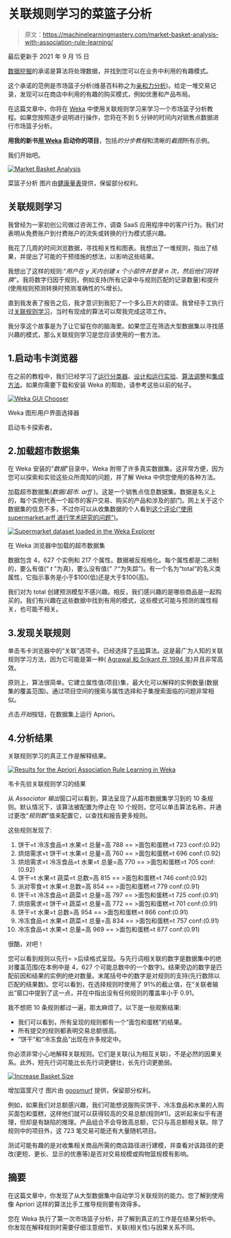 # 关联规则学习的菜篮子分析

> 原文：<https://machinelearningmastery.com/market-basket-analysis-with-association-rule-learning/>

最后更新于 2021 年 9 月 15 日

[数据挖掘](https://machinelearningmastery.com/what-is-data-mining-and-kdd/ "What is Data Mining and KDD")的承诺是算法将处理数据，并找到您可以在业务中利用的有趣模式。

这个承诺的范例是市场篮子分析(维基百科称之为[亲和力分析](https://en.wikipedia.org/wiki/Market_basket_analysis))。给定一堆交易记录，发现可以在商店中利用的有趣的购买模式，例如优惠和产品布局。

在这篇文章中，你将在 [Weka](https://machinelearningmastery.com/what-is-the-weka-machine-learning-workbench/ "What is the Weka Machine Learning Workbench") 中使用关联规则学习来学习一个市场篮子分析教程。如果您按照逐步说明进行操作，您将在不到 5 分钟的时间内对销售点数据进行市场篮子分析。

**用我的新书[用 Weka](https://machinelearningmastery.com/machine-learning-mastery-weka/) 启动你的项目**，包括*的分步教程*和清晰的*截图*所有示例。

我们开始吧。

[![Market Basket Analysis](img/507d1273579513024742cb3e0164cfd0.png)](https://machinelearningmastery.com/wp-content/uploads/2014/03/market-basket-analysis.jpg)

菜篮子分析
图片由[健康量表](https://www.flickr.com/photos/healthgauge/9669593604/sizes/o/)提供，保留部分权利。

## 关联规则学习

我曾经为一家初创公司做过咨询工作，调查 SaaS 应用程序中的客户行为。我们对表明从免费账户到付费账户的流失或转换的行为模式感兴趣。

我花了几周的时间浏览数据，寻找相关性和图表。我想出了一堆规则，指出了结果，并提出了可能的干预措施的想法，以影响这些结果。

我想出了这样的规则:“*用户在 y 天内创建 x 个小部件并登录 n 次，然后他们将转换*”。我将数字归因于规则，例如支持(所有记录中与规则匹配的记录数量)和提升(使用规则预测转换时预测准确性的%增长)。

直到我发表了报告之后，我才意识到我犯了一个多么巨大的错误。我曾经手工执行过[关联规则学习](https://en.wikipedia.org/wiki/Association_rule_learning)，当时有现成的算法可以帮我完成这项工作。

我分享这个故事是为了让它留在你的脑海里。如果您正在筛选大型数据集以寻找感兴趣的模式，那么关联规则学习是您应该使用的一套方法。

## 1.启动韦卡浏览器

在之前的教程中，我们已经学习了[运行分类器](https://machinelearningmastery.com/how-to-run-your-first-classifier-in-weka/ "How to Run Your First Classifier in Weka")、[设计和运行实验](https://machinelearningmastery.com/design-and-run-your-first-experiment-in-weka/ "Design and Run your First Experiment in Weka")、[算法调整](https://machinelearningmastery.com/how-to-tune-a-machine-learning-algorithm-in-weka/ "How to Tune a Machine Learning Algorithm in Weka")和[集成方法](https://machinelearningmastery.com/improve-machine-learning-results-with-boosting-bagging-and-blending-ensemble-methods-in-weka/ "Improve Machine Learning Results with Boosting, Bagging and Blending Ensemble Methods in Weka")。如果你需要下载和安装 Weka 的帮助，请参考这些以前的帖子。

[![Weka GUI Chooser](img/fba124929a0da99095d1a3de3149684b.png)](https://machinelearningmastery.com/wp-content/uploads/2014/02/weka-loader.png)

Weka 图形用户界面选择器

启动韦卡探索者。

## 2.加载超市数据集

在 Weka 安装的“*数据*”目录中，Weka 附带了许多真实数据集。这非常方便，因为您可以探索和实验这些众所周知的问题，并了解 Weka 中供您使用的各种方法。

加载超市数据集(*数据/超市. arff* )。这是一个销售点信息数据集。数据是名义上的，每个实例代表一个超市的客户交易、购买的产品和涉及的部门。网上关于这个数据集的信息不多，不过你可以从收集数据的个人看到[这个评论(“使用 supermarket.arff 进行学术研究的问题”)](https://list.waikato.ac.nz/hyperkitty/list/wekalist@list.waikato.ac.nz/thread/M5Y6F2ZMYQFBWJTUHJNRHHRS27RWSNQL/)。

[![Supermarket dataset loaded in the Weka Explorer](img/ad5c5f216c74a93cee5264c4498cd2f4.png)](https://machinelearningmastery.com/wp-content/uploads/2014/03/Screen-Shot-2014-03-09-at-1.36.59-PM.png)

在 Weka 浏览器中加载的超市数据集

数据包含 4，627 个实例和 217 个属性。数据被反规格化。每个属性都是二进制的，要么有值(“ *t* ”为真)，要么没有值(“*？*“为失踪”)。有一个名为“total”的名义类属性，它指示事务是小于\$100(低)还是大于\$100(高)。

我们对为 total 创建预测模型不感兴趣。相反，我们感兴趣的是哪些商品是一起购买的。我们有兴趣在这些数据中找到有用的模式，这些模式可能与预测的属性相关，也可能不相关。

## 3.发现关联规则

单击韦卡浏览器中的“关联”选项卡。已经选择了[先验](https://en.wikipedia.org/wiki/Apriori_algorithm)算法。这是最广为人知的关联规则学习方法，因为它可能是第一种( [Agrawal 和 Srikant 在 1994 年](http://rakesh.agrawal-family.com/papers/vldb94apriori.pdf))并且非常高效。

原则上，算法很简单。它建立属性值(项目)集，最大化可以解释的实例数量(数据集的覆盖范围)。通过项目空间的搜索与属性选择和子集搜索面临的问题非常相似。

点击*开始*按钮，在数据集上运行 Apriori。

## 4.分析结果

关联规则学习的真正工作是解释结果。

[![Results for the Apriori Association Rule Learning in Weka](img/cfd8321015f3559bf5ba4fa3e37566d5.png)](https://machinelearningmastery.com/wp-content/uploads/2014/03/Screen-Shot-2014-03-09-at-1.43.39-PM.png)

韦卡先验关联规则学习的结果

从 *Associator 输出*窗口可以看到，算法呈现了从超市数据集学习到的 10 条规则。默认情况下，该算法被配置为停止在 10 个规则，您可以单击算法名称，并通过更改“*规则数*”值来配置它，以查找和报告更多规则。

这些规则发现了:

1.  饼干=t 冷冻食品=t 水果=t 总量=高 788 == >面包和蛋糕=t 723 conf:(0.92)
2.  烘焙需求=t 饼干=t 水果=t 总量=高 760 == >面包和蛋糕=t 696 conf:(0.92)
3.  烘焙需求=t 冷冻食品=t 水果=t 总量=高 770 == >面包和蛋糕=t 705 conf:(0.92)
4.  饼干=t 水果=t 蔬菜=t 总数=高 815 == >面包和蛋糕=t 746 conf:(0.92)
5.  派对零食=t 水果=t 总数=高 854 == >面包和蛋糕=t 779 conf:(0.91)
6.  饼干=t 冷冻食品=t 蔬菜=t 总量=高 797 == >面包和蛋糕=t 725 conf:(0.91)
7.  烘焙需求=t 饼干=t 蔬菜=t 总量=高 772 == >面包和蛋糕=t 701 conf:(0.91)
8.  饼干=t 水果=t 总数=高 954 == >面包和蛋糕=t 866 conf:(0.91)
9.  冷冻食品=t 水果=t 蔬菜=t 总量=高 834 == >面包和蛋糕=t 757 conf:(0.91)
10.  冷冻食品=t 水果=t 总量=高 969 == >面包和蛋糕=t 877 conf:(0.91)

很酷，对吧！

您可以看到规则以先行= >后续格式呈现。与先行词相关联的数字是数据集中的绝对覆盖范围(在本例中是 4，627 个可能总数中的一个数字)。结果旁边的数字是匹配前因和结果的实例的绝对数量。末尾括号中的数字是对规则的支持(先行数除以匹配的结果数)。您可以看到，在选择规则时使用了 91%的截止值，在“关联者输出”窗口中提到了这一点，并在中指出没有任何规则的覆盖率小于 0.91。

我不想把 10 条规则都过一遍，那太麻烦了。以下是一些观察结果:

*   我们可以看到，所有呈现的规则都有一个“面包和蛋糕”的结果。
*   所有提交的规则都表明交易总额很高。
*   “饼干”和“冷冻食品”出现在许多规定中。

你必须非常小心地解释关联规则。它们是关联(认为相互关联)，不是必然的因果关系。此外，短先行词可能比长先行词更健壮，长先行词更脆弱。

[![Increase Basket Size](img/df7147a9d97fea625682af420d99fab7.png)](https://machinelearningmastery.com/wp-content/uploads/2014/03/increase-basket-size.jpg)

增加篮筐尺寸
图片由 [goosmurf](https://www.flickr.com/photos/goosmurf/2488276329/sizes/l/) 提供，保留部分权利。

例如，如果我们对总额感兴趣，我们可能想说服购买饼干、冷冻食品和水果的人购买面包和蛋糕，这样他们就可以获得较高的交易总额(规则#1)。这听起来似乎有道理，但却是有缺陷的推理。产品组合不会导致高总额，它只与高总额相关联。除了规则中的项目外，这 723 笔交易可能还有大量随机项目。

测试可能有趣的是对收集相关商品所需的商店路径进行建模，并查看对该路径的更改(更短、更长、显示的优惠等)是否对交易规模或购物篮规模有影响。

## 摘要

在这篇文章中，你发现了从大型数据集中自动学习关联规则的能力。您了解到使用像 Apriori 这样的算法比手工推导规则要有效得多。

您在 Weka 执行了第一次市场篮子分析，并了解到真正的工作是在结果分析中。你发现在解释规则时需要仔细注意细节，关联(相关性)与因果关系不同。